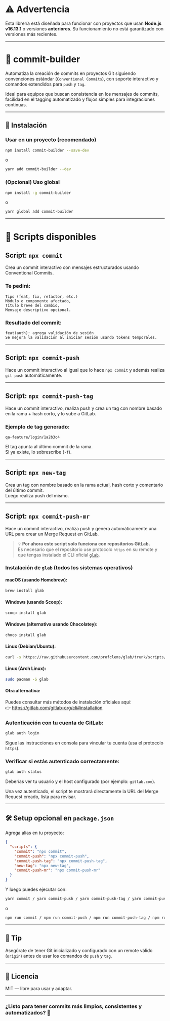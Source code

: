 # ⚠️ Advertencia

Esta librería está diseñada para funcionar con proyectos que usan **Node.js v16.13.1** o versiones **anteriores**. Su funcionamiento no está garantizado con versiones más recientes.

---

# 🔧 commit-builder

Automatiza la creación de commits en proyectos Git siguiendo convenciones estándar (`Conventional Commits`), con soporte interactivo y comandos extendidos para `push` y `tag`.

Ideal para equipos que buscan consistencia en los mensajes de commits, facilidad en el tagging automatizado y flujos simples para integraciones continuas.

---

## 🚀 Instalación

### Usar en un proyecto (recomendado)
```bash
npm install commit-builder --save-dev
```
o
```bash
yarn add commit-builder --dev
```

### (Opcional) Uso global
```bash
npm install -g commit-builder
```
o
```bash
yarn global add commit-builder
```

---

# 🧰 Scripts disponibles

## Script: `npx commit`

Crea un commit interactivo con mensajes estructurados usando Conventional Commits.

### Te pedirá:
```
Tipo (feat, fix, refactor, etc.)
Módulo o componente afectado,
Título breve del cambio,
Mensaje descriptivo opcional.
```

### Resultado del commit:
```
feat(auth): agrega validación de sesión
Se mejora la validación al iniciar sesión usando tokens temporales.
```

---

## Script: `npx commit-push`

Hace un commit interactivo al igual que lo hace `npx commit` y además realiza `git push` automáticamente.

---

## Script: `npx commit-push-tag`

Hace un commit interactivo, realiza push y crea un tag con nombre basado en la rama + hash corto, y lo sube a GitLab.

### Ejemplo de tag generado:
```
qa-feature/login/1a2b3c4
```

El tag apunta al último commit de la rama.  
Si ya existe, lo sobrescribe (`-f`).

---

## Script: `npx new-tag`

Crea un tag con nombre basado en la rama actual, hash corto y comentario del último commit.  
Luego realiza push del mismo.

---

## Script: `npx commit-push-mr`

Hace un commit interactivo, realiza push y genera automáticamente una URL para crear un Merge Request en GitLab.

> 💡 **Por ahora este script solo funciona con repositorios GitLab.**  
> Es necesario que el repositorio use protocolo `https` en su remote y que tengas instalado el CLI oficial [`glab`](https://gitlab.com/gitlab-org/cli).

### Instalación de `glab` (todos los sistemas operativos)

#### macOS (usando Homebrew):
```bash
brew install glab
```

#### Windows (usando Scoop):
```powershell
scoop install glab
```

#### Windows (alternativa usando Chocolatey):
```powershell
choco install glab
```

#### Linux (Debian/Ubuntu):
```bash
curl -s https://raw.githubusercontent.com/profclems/glab/trunk/scripts/install.sh | sudo bash
```

#### Linux (Arch Linux):
```bash
sudo pacman -S glab
```

#### Otra alternativa:
Puedes consultar más métodos de instalación oficiales aquí:  
👉 https://gitlab.com/gitlab-org/cli#installation

### Autenticación con tu cuenta de GitLab:
```bash
glab auth login
```
Sigue las instrucciones en consola para vincular tu cuenta (usa el protocolo `https`).

### Verificar si estás autenticado correctamente:
```bash
glab auth status
```
Deberías ver tu usuario y el host configurado (por ejemplo: `gitlab.com`).

Una vez autenticado, el script te mostrará directamente la URL del Merge Request creado, lista para revisar.

---

## 🛠️ Setup opcional en `package.json`

Agrega alias en tu proyecto:

```json
{
  "scripts": {
    "commit": "npx commit",
    "commit-push": "npx commit-push",
    "commit-push-tag": "npx commit-push-tag",
    "new-tag": "npx new-tag",
    "commit-push-mr": "npx commit-push-mr"
  }
}
```

Y luego puedes ejecutar con:
```bash
yarn commit / yarn commit-push / yarn commit-push-tag / yarn commit-push-mr
```
o
```bash
npm run commit / npm run commit-push / npm run commit-push-tag / npm run commit-push-mr
```

---

## 🧪 Tip

Asegúrate de tener Git inicializado y configurado con un remote válido (`origin`) antes de usar los comandos de `push` y `tag`.

---

## 📄 Licencia

MIT — libre para usar y adaptar.

---

### ¿Listo para tener commits más limpios, consistentes y automatizados? 🎯
